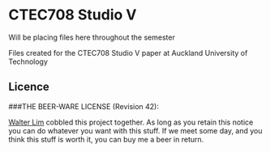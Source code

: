# CTEC708 Studio V

Will be placing files here throughout the semester

Files created for the CTEC708 Studio V paper at Auckland University of Technology


## Licence

###THE BEER-WARE LICENSE (Revision 42):

[Walter Lim](mailto:waltissomewhere@gmail.com) cobbled this project together.  As long as you retain this notice you can do whatever you want with this stuff. If we meet some day, and you think this stuff is worth it, you can buy me a beer in return.


